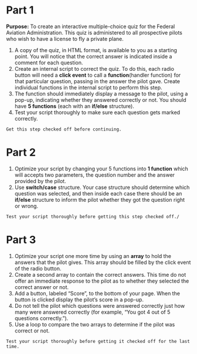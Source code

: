 # Part 1

**Purpose:** To create an interactive multiple-choice quiz for the Federal Aviation Administration. This quiz is administered to all prospective pilots who wish to have a license to fly a private plane.

1. A copy of the quiz, in HTML format, is available to you as a starting point. You will notice that the correct answer is indicated inside a comment for each question.
2. Create an internal script to correct the quiz. To do this, each radio button will need a **click event** to call a **function**(handler function) for that particular question, passing in the answer the pilot gave. Create individual functions in the internal script to perform this step.
3. The function should immediately display a message to the pilot, using a pop-up, indicating whether they answered correctly or not. You should have **5 functions** (each with an **if/else** structure).
4. Test your script thoroughly to make sure each question gets marked correctly.

`Get this step checked off before continuing.`

# Part 2

1. Optimize your script by changing your 5 functions into **1 function** which will accepts two parameters, the question number and the answer provided by the pilot.
2. Use **switch/case** structure. Your case structure should determine which question was selected, and then inside each case there should be an **if/else** structure to inform the pilot whether they got the question right or wrong.

`Test your script thoroughly before getting this step checked off./`

# Part 3

1. Optimize your script one more time by using an **array** to hold the answers that the pilot gives. This array should be filled by the click event of the radio button.
2. Create a second array to contain the correct answers. This time do not offer an immediate response to the pilot as to whether they selected the correct answer or not.
3. Add a button, labeled “Score”, to the bottom of your page. When the button is clicked display the pilot’s score in a pop-up.
4. Do not tell the pilot which questions were answered correctly just how many were answered correctly (for example, “You got 4 out of 5 questions correctly.”).
5. Use a loop to compare the two arrays to determine if the pilot was correct or not.

`Test your script thoroughly before getting it checked off for the last time.`
